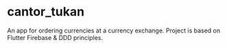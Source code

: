 # cantor_tukan
An app for ordering currencies at a currency exchange. Project is based on Flutter Firebase &amp; DDD principles.
